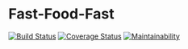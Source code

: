 # Fast-Food-Fast
[![Build Status](https://www.travis-ci.org/Beautblessing/Fast-Food-Fast.svg?branch=develop)](https://www.travis-ci.org/Beautblessing/Fast-Food-Fast)
[![Coverage Status](https://coveralls.io/repos/github/Beautblessing/Fast-Food-Fast/badge.svg?branch=develop)](https://coveralls.io/github/Beautblessing/Fast-Food-Fast?branch=develop)
[![Maintainability](https://api.codeclimate.com/v1/badges/523e7c9bb0676c7088fb/maintainability)](https://codeclimate.com/github/Beautblessing/Fast-Food-Fast/maintainability)